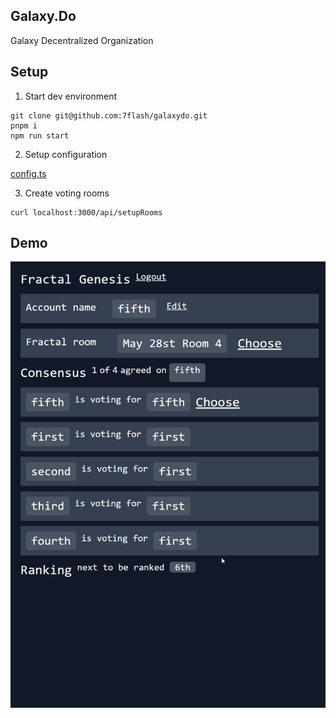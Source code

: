 ## Galaxy.Do

Galaxy Decentralized Organization

## Setup

1) Start dev environment

```
git clone git@github.com:7flash/galaxydo.git
pnpm i 
npm run start
```

2) Setup configuration

[config.ts](/convex/config.ts)

3) Create voting rooms

```
curl localhost:3000/api/setupRooms
```

## Demo

![demo](https://github.com/7flash/galaxydo/blob/master/demo.gif)